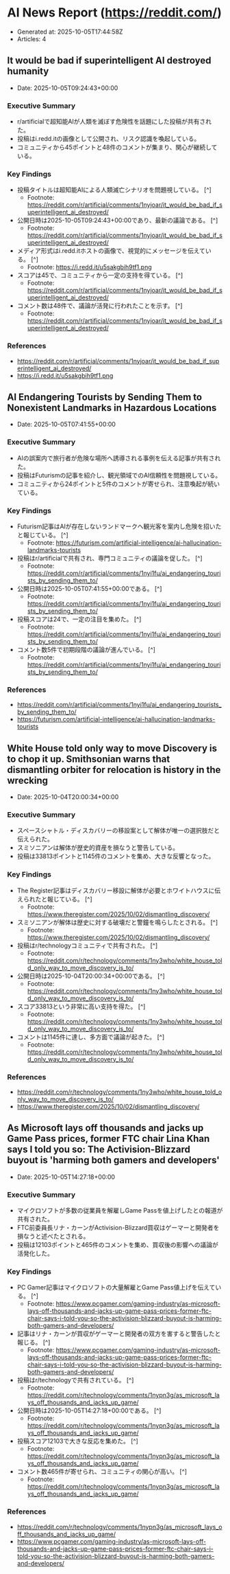 # AI News Report (https://reddit.com/)

- Generated at: 2025-10-05T17:44:58Z
- Articles: 4

## It would be bad if superintelligent AI destroyed humanity
- Date: 2025-10-05T09:24:43+00:00

### Executive Summary
- r/artificialで超知能AIが人類を滅ぼす危険性を話題にした投稿が共有された。
- 投稿はi.redd.itの画像として公開され、リスク認識を喚起している。
- コミュニティから45ポイントと48件のコメントが集まり、関心が継続している。

### Key Findings
- 投稿タイトルは超知能AIによる人類滅亡シナリオを問題視している。 [^]
  - Footnote: https://reddit.com/r/artificial/comments/1nyjoar/it_would_be_bad_if_superintelligent_ai_destroyed/
- 公開日時は2025-10-05T09:24:43+00:00であり、最新の議論である。 [^]
  - Footnote: https://reddit.com/r/artificial/comments/1nyjoar/it_would_be_bad_if_superintelligent_ai_destroyed/
- メディア形式はi.redd.itホストの画像で、視覚的にメッセージを伝えている。 [^]
  - Footnote: https://i.redd.it/u5sakgbih9tf1.png
- スコアは45で、コミュニティから一定の支持を得ている。 [^]
  - Footnote: https://reddit.com/r/artificial/comments/1nyjoar/it_would_be_bad_if_superintelligent_ai_destroyed/
- コメント数は48件で、議論が活発に行われたことを示す。 [^]
  - Footnote: https://reddit.com/r/artificial/comments/1nyjoar/it_would_be_bad_if_superintelligent_ai_destroyed/

### References
- https://reddit.com/r/artificial/comments/1nyjoar/it_would_be_bad_if_superintelligent_ai_destroyed/
- https://i.redd.it/u5sakgbih9tf1.png

## AI Endangering Tourists by Sending Them to Nonexistent Landmarks in Hazardous Locations
- Date: 2025-10-05T07:41:55+00:00

### Executive Summary
- AIの誤案内で旅行者が危険な場所へ誘導される事例を伝える記事が共有された。
- 投稿はFuturismの記事を紹介し、観光領域でのAI信頼性を問題視している。
- コミュニティから24ポイントと5件のコメントが寄せられ、注意喚起が続いている。

### Key Findings
- Futurism記事はAIが存在しないランドマークへ観光客を案内し危険を招いたと報じている。 [^]
  - Footnote: https://futurism.com/artificial-intelligence/ai-hallucination-landmarks-tourists
- 投稿はr/artificialで共有され、専門コミュニティの議論を促した。 [^]
  - Footnote: https://reddit.com/r/artificial/comments/1nyi1fu/ai_endangering_tourists_by_sending_them_to/
- 公開日時は2025-10-05T07:41:55+00:00である。 [^]
  - Footnote: https://reddit.com/r/artificial/comments/1nyi1fu/ai_endangering_tourists_by_sending_them_to/
- 投稿スコアは24で、一定の注目を集めた。 [^]
  - Footnote: https://reddit.com/r/artificial/comments/1nyi1fu/ai_endangering_tourists_by_sending_them_to/
- コメント数5件で初期段階の議論が進んでいる。 [^]
  - Footnote: https://reddit.com/r/artificial/comments/1nyi1fu/ai_endangering_tourists_by_sending_them_to/

### References
- https://reddit.com/r/artificial/comments/1nyi1fu/ai_endangering_tourists_by_sending_them_to/
- https://futurism.com/artificial-intelligence/ai-hallucination-landmarks-tourists

## White House told only way to move Discovery is to chop it up.  Smithsonian warns that dismantling orbiter for relocation is history in the wrecking
- Date: 2025-10-04T20:00:34+00:00

### Executive Summary
- スペースシャトル・ディスカバリーの移設案として解体が唯一の選択肢だと伝えられた。
- スミソニアンは解体が歴史的資産を損なうと警告している。
- 投稿は33813ポイントと1145件のコメントを集め、大きな反響となった。

### Key Findings
- The Register記事はディスカバリー移設に解体が必要とホワイトハウスに伝えられたと報じている。 [^]
  - Footnote: https://www.theregister.com/2025/10/02/dismantling_discovery/
- スミソニアンが解体は歴史に対する破壊だと警鐘を鳴らしたとされる。 [^]
  - Footnote: https://www.theregister.com/2025/10/02/dismantling_discovery/
- 投稿はr/technologyコミュニティで共有された。 [^]
  - Footnote: https://reddit.com/r/technology/comments/1ny3who/white_house_told_only_way_to_move_discovery_is_to/
- 公開日時は2025-10-04T20:00:34+00:00である。 [^]
  - Footnote: https://reddit.com/r/technology/comments/1ny3who/white_house_told_only_way_to_move_discovery_is_to/
- スコア33813という非常に高い支持を得た。 [^]
  - Footnote: https://reddit.com/r/technology/comments/1ny3who/white_house_told_only_way_to_move_discovery_is_to/
- コメントは1145件に達し、多方面で議論が起きた。 [^]
  - Footnote: https://reddit.com/r/technology/comments/1ny3who/white_house_told_only_way_to_move_discovery_is_to/

### References
- https://reddit.com/r/technology/comments/1ny3who/white_house_told_only_way_to_move_discovery_is_to/
- https://www.theregister.com/2025/10/02/dismantling_discovery/

## As Microsoft lays off thousands and jacks up Game Pass prices, former FTC chair Lina Khan says I told you so: The Activision-Blizzard buyout is 'harming both gamers and developers'
- Date: 2025-10-05T14:27:18+00:00

### Executive Summary
- マイクロソフトが多数の従業員を解雇しGame Passを値上げしたとの報道が共有された。
- FTC前委員長リナ・カーンがActivision-Blizzard買収はゲーマーと開発者を損なうと述べたとされる。
- 投稿は12103ポイントと465件のコメントを集め、買収後の影響への議論が活発化した。

### Key Findings
- PC Gamer記事はマイクロソフトの大量解雇とGame Pass値上げを伝えている。 [^]
  - Footnote: https://www.pcgamer.com/gaming-industry/as-microsoft-lays-off-thousands-and-jacks-up-game-pass-prices-former-ftc-chair-says-i-told-you-so-the-activision-blizzard-buyout-is-harming-both-gamers-and-developers/
- 記事はリナ・カーンが買収がゲーマーと開発者の双方を害すると警告したと報じる。 [^]
  - Footnote: https://www.pcgamer.com/gaming-industry/as-microsoft-lays-off-thousands-and-jacks-up-game-pass-prices-former-ftc-chair-says-i-told-you-so-the-activision-blizzard-buyout-is-harming-both-gamers-and-developers/
- 投稿はr/technologyで共有されている。 [^]
  - Footnote: https://reddit.com/r/technology/comments/1nypn3g/as_microsoft_lays_off_thousands_and_jacks_up_game/
- 公開日時は2025-10-05T14:27:18+00:00である。 [^]
  - Footnote: https://reddit.com/r/technology/comments/1nypn3g/as_microsoft_lays_off_thousands_and_jacks_up_game/
- 投稿スコア12103で大きな反応を集めた。 [^]
  - Footnote: https://reddit.com/r/technology/comments/1nypn3g/as_microsoft_lays_off_thousands_and_jacks_up_game/
- コメント数465件が寄せられ、コミュニティの関心が高い。 [^]
  - Footnote: https://reddit.com/r/technology/comments/1nypn3g/as_microsoft_lays_off_thousands_and_jacks_up_game/

### References
- https://reddit.com/r/technology/comments/1nypn3g/as_microsoft_lays_off_thousands_and_jacks_up_game/
- https://www.pcgamer.com/gaming-industry/as-microsoft-lays-off-thousands-and-jacks-up-game-pass-prices-former-ftc-chair-says-i-told-you-so-the-activision-blizzard-buyout-is-harming-both-gamers-and-developers/
